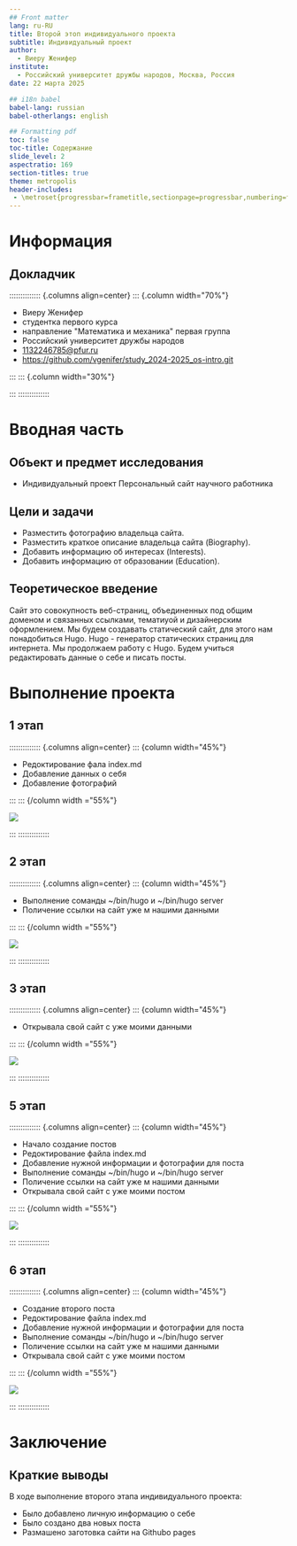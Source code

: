 ```yaml
---
## Front matter
lang: ru-RU
title: Второй этоп индивидуального проекта
subtitle: Индивидуальный проект
author:
  - Виеру Женифер
institute:
  - Российский университет дружбы народов, Москва, Россия
date: 22 марта 2025

## i18n babel
babel-lang: russian
babel-otherlangs: english

## Formatting pdf
toc: false
toc-title: Содержание
slide_level: 2
aspectratio: 169
section-titles: true
theme: metropolis
header-includes:
 - \metroset{progressbar=frametitle,sectionpage=progressbar,numbering=fraction}
---
```


# Информация

## Докладчик

:::::::::::::: {.columns align=center}
::: {.column width="70%"}

  * Виеру Женифер
  * студентка первого курса 
  * направление "Математика и механика" первая группа
  * Российский университет дружбы народов
  * [1132246785@pfur.ru](mailto:1132246785@pfur.ru)
  * <https://github.com/vgenifer/study_2024-2025_os-intro.git>

:::
::: {.column width="30%"}

:::
::::::::::::::

# Вводная часть

## Объект и предмет исследования

- Индивидуальный проект Персональный сайт научного работника

## Цели и задачи

- Разместить фотографию владельца сайта.
- Разместить краткое описание владельца сайта (Biography).
- Добавить информацию об интересах (Interests).
- Добавить информацию от образовании (Education).


## Теоретическое введение 
Сайт это совокупность веб-страниц, объединенных под общим доменом и связанных ссылками, тематиуой и дизайнерским оформлением. Мы будем создавать статический сайт, для этого нам понадобиться Hugo. Hugo - генератор статических страниц для интернета. 
Мы продолжаем работу с Hugo. Будем учиться редактировать данные о себе и писать посты. 

# Выполнение проекта 

## 1 этап 

:::::::::::::: {.columns align=center}
::: {column width="45%"}

- Редоктирование фала index.md
- Добавление данных о себя
- Добавление фотографий 

:::
::: {/column width ="55%"}

![](./image/1.png)

:::
::::::::::::::

## 2 этап

:::::::::::::: {.columns align=center}
::: {column width="45%"}

- Выполнение соманды ~/bin/hugo и ~/bin/hugo server
- Поличение ссылки на сайт уже м нашими данными 

:::
::: {/column width ="55%"}

![](./image/2.png)

:::
::::::::::::::

## 3 этап

:::::::::::::: {.columns align=center}
::: {column width="45%"}

- Открывала свой сайт с уже моими данными 

:::
::: {/column width ="55%"}

![](./image/3.png)

:::
::::::::::::::

## 5 этап

:::::::::::::: {.columns align=center}
::: {column width="45%"}

- Начало создание постов 
- Редоктирование файла index.md 
- Добавление нужной информации и фотографии для поста
- Выполнение соманды ~/bin/hugo и ~/bin/hugo server
- Поличение ссылки на сайт уже м нашими данными 
- Открывала свой сайт с уже моими постом

:::
::: {/column width ="55%"}

![](./image/13.png)

:::
::::::::::::::

## 6 этап

:::::::::::::: {.columns align=center}
::: {column width="45%"}

- Создание второго поста 
- Редоктирование файла index.md 
- Добавление нужной информации и фотографии для поста 
- Выполнение соманды ~/bin/hugo и ~/bin/hugo server
- Поличение ссылки на сайт уже м нашими данными 
- Открывала свой сайт с уже моими постом

:::
::: {/column width ="55%"}

![](./image/12.png)

:::
::::::::::::::

# Заключение 

## Краткие выводы 

В ходе выполнение второго этапа индивидуального проекта:
- Было добавлено личную информацию о себе 
- Было создано два новых поста 
- Размашено заготовка сайти на Githubo pages 
